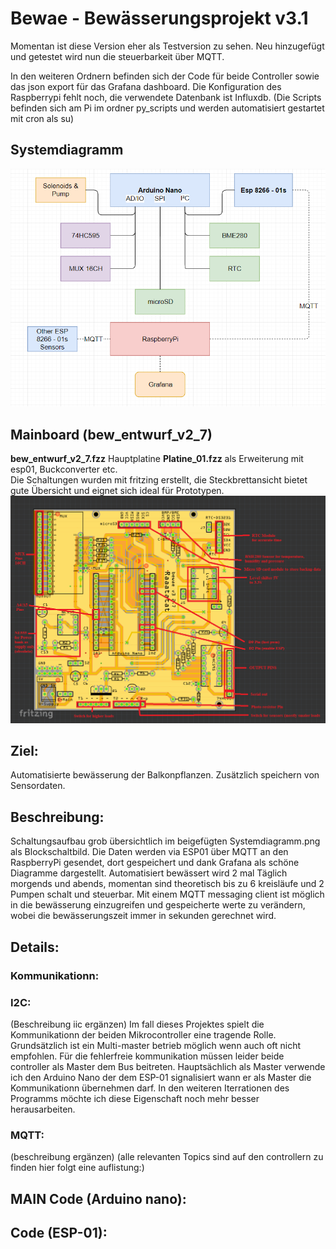 # Bewae - Bewässerungsprojekt v3.1
Momentan ist diese Version eher als Testversion zu sehen. Neu hinzugefügt und getestet wird nun die steuerbarkeit über MQTT.

In den weiteren Ordnern befinden sich der Code für beide Controller sowie das json export für das Grafana dashboard. Die Konfiguration des Raspberrypi fehlt noch, die verwendete Datenbank ist Influxdb. (Die Scripts befinden sich am Pi im ordner py_scripts und werden automatisiert gestartet mit cron als su)

## Systemdiagramm
![System](/Systemdiagramm.png "Systemdiagramm")

## Mainboard (bew_entwurf_v2_7)
**bew_entwurf_v2_7.fzz** Hauptplatine
**Platine_01.fzz** als Erweiterung mit esp01, Buckconverter etc. <br>
Die Schaltungen wurden mit fritzing erstellt, die Steckbrettansicht bietet gute Übersicht und eignet sich ideal für Prototypen.
![Main PCB](/bewae_v3_1.png "Main board")

## Ziel:
Automatisierte bewässerung der Balkonpflanzen. Zusätzlich speichern von Sensordaten.

## Beschreibung:
Schaltungsaufbau grob übersichtlich im beigefügten Systemdiagramm.png als Blockschaltbild. Die Daten werden via ESP01 über MQTT an den RaspberryPi gesendet, dort gespeichert und dank Grafana als schöne Diagramme dargestellt.
 Automatisiert bewässert wird 2 mal Täglich morgends und abends, momentan sind theoretisch bis zu 6 kreisläufe und 2 Pumpen schalt und steuerbar. Mit einem MQTT messaging client ist möglich in die bewässerung einzugreifen und gespeicherte werte zu verändern, wobei die bewässerungszeit immer in sekunden gerechnet wird.

## Details:
### Kommunikationn:
### I2C:
(Beschreibung iic ergänzen)
Im fall dieses Projektes spielt die Kommunikationn der beiden Mikrocontroller eine tragende Rolle. Grundsätzlich ist ein Multi-master betrieb möglich wenn auch oft nicht empfohlen. Für die fehlerfreie kommunikation müssen leider beide controller als Master dem Bus beitreten. Hauptsächlich als Master verwende ich den Arduino Nano der dem ESP-01 signalisiert wann er als Master die Kommunikationn übernehmen darf. In den weiteren Iterrationen des Programms möchte ich diese Eigenschaft noch mehr besser herausarbeiten.

### MQTT:
(beschreibung ergänzen)
(alle relevanten Topics sind auf den controllern zu finden hier folgt eine auflistung:)

## MAIN Code (Arduino nano):

## Code (ESP-01):
